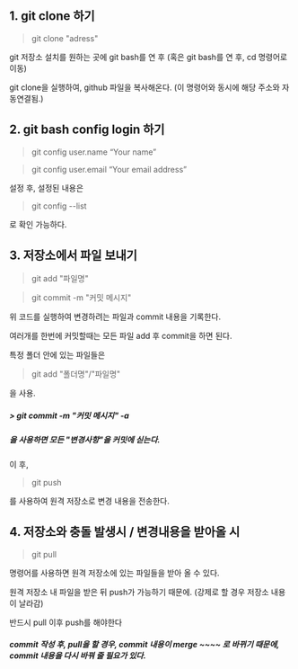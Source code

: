 ﻿## 1. git clone 하기

> git clone "adress"

git 저장소 설치를 원하는 곳에 git bash를 연 후 (혹은 git bash를 연 후, cd 명령어로 이동)

git clone을 실행하여, github 파일을 복사해온다. (이 명령어와 동시에 해당 주소와 자동연결됨.)


## 2. git bash config login 하기

> git config user.name “Your name”

> git config user.email “Your email address”

설정 후, 설정된 내용은

> git config --list 

로 확인 가능하다.


## 3. 저장소에서 파일 보내기

> git add "파일명"

> git commit -m "커밋 메시지"

위 코드를 실행하여 변경하려는 파일과 commit 내용을 기록한다.

여러개를 한번에 커밋할때는 모든 파일 add 후 commit을 하면 된다.

특정 폴더 안에 있는 파일들은

> git add "폴더명"/"파일명"

을 사용.

##### > git commit -m "커밋 메시지" -a
##### 을 사용하면 모든 "변경사항"을 커밋에 싣는다. 

이 후,

> git push

를 사용하여 원격 저장소로 변경 내용을 전송한다.


## 4. 저장소와 충돌 발생시 / 변경내용을 받아올 시

> git pull

명령어를 사용하면 원격 저장소에 있는 파일들을 받아 올 수 있다.

원격 저장소 내 파일을 받은 뒤 push가 가능하기 때문에. (강제로 할 경우 저장소 내용이 날라감)

반드시 pull 이후 push를 해야한다



##### commit 작성 후, pull을 할 경우, commit 내용이 merge ~~~~ 로 바뀌기 때문에, commit 내용을 다시 바꿔 줄 필요가 있다.
